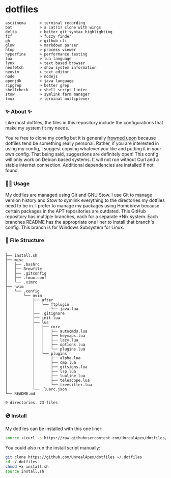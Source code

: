 # dotfiles

<!-- todo: insert image of rice here -->
```
asciinema      > terminal recording
bat            > a cat(1) clone with wings
delta          > better git syntax highlighting
fzf            > fuzzy finder 
gh             > github cli
glow           > markdown parser
htop           > process viewer
hyperfine      > performance testing
lua            > lua language
lynx           > text based browser
neofetch       > show system information
neovim         > text editor
node           > nodejs
openjdk        > java language
ripgrep        > better grep
shellcheck     > shell script linter
stow           > symlink farm manager
tmux           > terminal multiplexer
```

### ✨ About ✨
Like most dotfiles, the files in this repository include the configurations that make my system fit my needs.

You're free to clone my config but it is generally [frowned upon](https://www.anishathalye.com/2014/08/03/managing-your-dotfiles/#dotfiles-are-not-meant-to-be-forked) because dotfiles tend be something really personal. Rather, if you are interested in using my config, I suggest copying whatever you like and putting it in your own config.
That being said, suggestions are definitely open! This config will only work on Debian based systems. It will not run without Curl and a stable internet connection. Additional dependencies are installed if not found.


### 👨‍💻 Usage
My dotfiles are managed using Git and GNU Stow. I use Git to manage version history and Stow to symlink everything to the directories my dotfiles need to be in. I prefer to manage my packages using Homebrew because certain packages in the APT repositories are outdated. This GitHub repository has multiple branches, each for a separate *Nix system. Each branches README has the appropriate one liner to install that branch's config. This branch is for Windows Subsystem for Linux.

### 📂 File Structure
<!-- tree -a -I .git -->
```
.
├── install.sh
├── misc
│   ├── .bashrc
│   ├── Brewfile
│   ├── .gitconfig
│   ├── .tmux.conf
│   └── .vimrc
├── nvim
│   └── .config
│       └── nvim
│           ├── after
│           │   └── ftplugin
│           │       └── java.lua
│           ├── .gitignore
│           ├── init.lua
│           ├── lua
│           │   ├── core
│           │   │   ├── autocmds.lua
│           │   │   ├── keymaps.lua
│           │   │   ├── lazy.lua
│           │   │   ├── options.lua
│           │   │   └── plugins.lua
│           │   └── plugins
│           │       ├── alpha.lua
│           │       ├── cmp.lua
│           │       ├── gitsigns.lua
│           │       ├── lsp.lua
│           │       ├── lualine.lua
│           │       ├── telescope.lua
│           │       └── treesitter.lua
│           └── .luarc.json
└── README.md

9 directories, 23 files
```

### 💿 Install
My dotfiles can be installed with this one liner:

```sh
source <(curl -s https://raw.githubusercontent.com/UnrealApex/dotfiles/master/install.sh)
```
You could also run the install script manually:
```sh
git clone https://github.com/UnrealApex/dotfiles ~/.dotfiles
cd ~/.dotfiles
chmod +x install.sh
source install.sh
```
